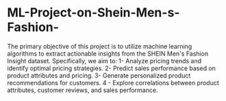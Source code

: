 # ML-Project-on-Shein-Men-s-Fashion-
The primary objective of this project is to utilize machine learning algorithms to extract actionable insights from the SHEIN Men's Fashion Insight dataset. Specifically, we aim to:
1- Analyze pricing trends and identify optimal pricing strategies.
2- Predict sales performance based on product attributes and pricing.
3- Generate personalized product recommendations for customers.
4 - Explore correlations between product attributes, customer reviews, and sales performance.

